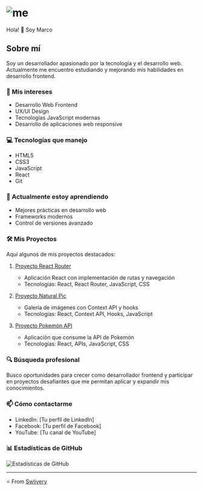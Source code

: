 
# ![me](https://github.com/user-attachments/assets/83625bb1-d82d-4205-be43-afa1b7729006)

Hola! 👋 Soy Marco

## Sobre mí
Soy un desarrollador apasionado por la tecnología y el desarrollo web. Actualmente me encuentro estudiando y mejorando mis habilidades en desarrollo frontend.

### 🚀 Mis intereses
- Desarrollo Web Frontend
- UX/UI Design
- Tecnologías JavaScript modernas
- Desarrollo de aplicaciones web responsive

### 💻 Tecnologías que manejo
- HTML5
- CSS3
- JavaScript
- React
- Git

### 🌱 Actualmente estoy aprendiendo
- Mejores prácticas en desarrollo web
- Frameworks modernos
- Control de versiones avanzado

### 🛠️ Mis Proyectos
Aquí algunos de mis proyectos destacados:

1. [Proyecto React Router](https://github.com/Swlivery/G17-M6-D4)
   - Aplicación React con implementación de rutas y navegación
   - Tecnologías: React, React Router, JavaScript, CSS

2. [Proyecto Natural Pic](https://github.com/Swlivery/G17---M7-P1)
   - Galería de imágenes con Context API y hooks
   - Tecnologías: React, Context API, Hooks, JavaScript

3. [Proyecto Pokemón API](https://github.com/Swlivery/G17---M7-D1)
   - Aplicación que consume la API de Pokemón
   - Tecnologías: React, APIs, JavaScript, CSS

### 🔍 Búsqueda profesional
Busco oportunidades para crecer como desarrollador frontend y participar en proyectos desafiantes que me permitan aplicar y expandir mis conocimientos.

### 📫 Cómo contactarme
- LinkedIn: [Tu perfil de LinkedIn]
- Facebook: [Tu perfil de Facebook]
- YouTube: [Tu canal de YouTube]

### 📊 Estadísticas de GitHub
![Estadísticas de GitHub](https://github-readme-stats.vercel.app/api?username=anubis73&show_icons=true&theme=radical)

---
⭐️ From [Swlivery](https://github.com/Swlivery)

